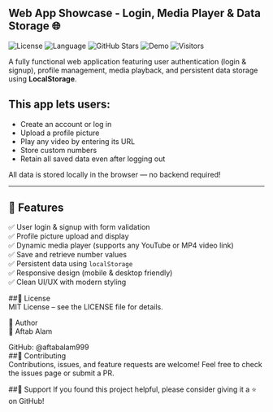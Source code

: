 ## Web App Showcase - Login, Media Player & Data Storage 🌐

![License](https://img.shields.io/badge/license-MIT-blue )
![Language](https://img.shields.io/badge/language-HTML5%20%7C%20CSS3%20%7C%20JavaScript-brightgreen )
![GitHub Stars](https://img.shields.io/github/stars/aftabalam999/1-page-website?style=social )
![Demo](https://img.shields.io/badge/demo-online-green?logo=githubpages )
![Visitors](https://visitors-badge.glitch.me/badges/aftabalam999/1-page-website.svg )

A fully functional web application featuring user authentication (login & signup), profile management, media playback, and persistent data storage using **LocalStorage**.

## This app lets users:
- Create an account or log in
- Upload a profile picture
- Play any video by entering its URL
- Store custom numbers
- Retain all saved data even after logging out

All data is stored locally in the browser — no backend required!

---

## 🧩 Features

✅ User login & signup with form validation  
✅ Profile picture upload and display  
✅ Dynamic media player (supports any YouTube or MP4 video link)  
✅ Save and retrieve number values  
✅ Persistent data using `localStorage`  
✅ Responsive design (mobile & desktop friendly)  
✅ Clean UI/UX with modern styling  

##📄 License <br>
MIT License – see the LICENSE file for details.

👤 Author <br>
👤 Aftab Alam

GitHub: @aftabalam999 <br>
##🤝 Contributing <br>
Contributions, issues, and feature requests are welcome!
Feel free to check the issues page or submit a PR.

##🙌 Support
If you found this project helpful, please consider giving it a ⭐ on GitHub!


